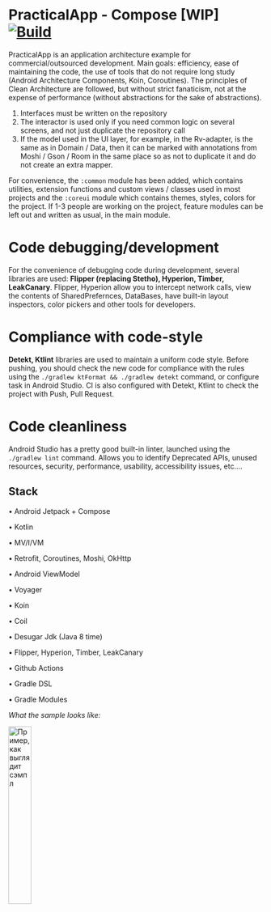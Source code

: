 # PracticalApp - Compose [WIP] [![Build](https://github.com/zakrodionov/PracticalApp/actions/workflows/Build.yml/badge.svg)](https://github.com/zakrodionov/PracticalApp/actions/workflows/Build.yml)

PracticalApp is an application architecture example for commercial/outsourced development. Main goals: efficiency, ease of maintaining the code, the use of tools that do not require long study (Android Architecture Components, Koin, Coroutines). The principles of Clean Architecture are followed, but without strict fanaticism, not at the expense of performance (without abstractions for the sake of abstractions).

1. Interfaces must be written on the repository
2. The interactor is used only if you need common logic on several screens, and not just duplicate the repository call
3. If the model used in the UI layer, for example, in the Rv-adapter, is the same as in Domain / Data, then it can be marked with annotations from Moshi / Gson / Room in the same place so as not to duplicate it
and do not create an extra mapper.

For convenience, the `:common` module has been added, which contains utilities, extension functions and custom views / classes used in
most projects and the `:coreui` module which contains themes, styles, colors for the project. If 1-3 people are working on the project, feature modules can be left out and written as usual, in the main module.

# Code debugging/development
For the convenience of debugging code during development, several libraries are used: **Flipper (replacing Stetho), Hyperion, Timber, LeakCanary**.
Flipper, Hyperion allow you to intercept network calls, view the contents of SharedPrefernces, DataBases, have built-in layout inspectors, color pickers and other tools for developers.

# Compliance with code-style
**Detekt, Ktlint** libraries are used to maintain a uniform code style. Before pushing, you should check the new code for compliance with the rules using the `./gradlew ktFormat && ./gradlew detekt` command, or configure
task in Android Studio. CI is also configured with Detekt, Ktlint to check the project with Push, Pull Request.

# Code cleanliness
Android Studio has a pretty good built-in linter, launched using the `./gradlew lint` command. Allows you to identify Deprecated APIs, unused resources, security, performance, usability, accessibility issues, etc....


## Stack
• Android Jetpack + Compose

• Kotlin

• MV/I/VM 

• Retrofit, Coroutines, Moshi, OkHttp

• Android ViewModel

• Voyager

• Koin

• Coil

• Desugar Jdk (Java 8 time)

• Flipper, Hyperion, Timber, LeakCanary

• Github Actions

• Gradle DSL

• Gradle Modules

*What the sample looks like:*
   
<img src="https://github.com/zakrodionov/PracticalApp/assets/27068529/2afaca10-73a0-4843-8af3-4c519dc204b7" alt="Пример, как выглядит сэмпл" width="30%">

